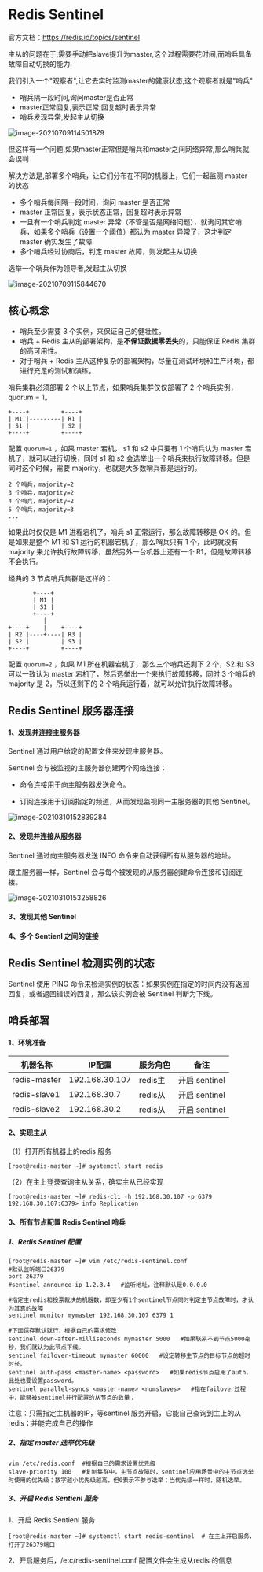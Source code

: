 # Redis Sentinel

官方文档：<https://redis.io/topics/sentinel>

主从的问题在于,需要手动把slave提升为master,这个过程需要花时间,而哨兵具备故障自动切换的能力.



我们引入一个"观察者",让它去实时监测master的健康状态,这个观察者就是"哨兵"

- 哨兵隔一段时间,询问master是否正常
- master正常回复,表示正常;回复超时表示异常
- 哨兵发现异常,发起主从切换

![image-20210709114501879](https://gitee.com/c_honghui/picture/raw/master/img/20210709114501.png)

但这样有一个问题,如果master正常但是哨兵和master之间网络异常,那么哨兵就会误判

解决方法是,部署多个哨兵，让它们分布在不同的机器上，它们一起监测 master 的状态

- 多个哨兵每间隔一段时间，询问 master 是否正常
- master 正常回复，表示状态正常，回复超时表示异常
- 一旦有一个哨兵判定 master 异常（不管是否是网络问题），就询问其它哨兵，如果多个哨兵（设置一个阈值）都认为 master 异常了，这才判定 master 确实发生了故障
- 多个哨兵经过协商后，判定 master 故障，则发起主从切换

选举一个哨兵作为领导者,发起主从切换

![image-20210709115844670](https://gitee.com/c_honghui/picture/raw/master/img/20210709115844.png)



## 核心概念

- 哨兵至少需要 3 个实例，来保证自己的健壮性。
- 哨兵 + Redis 主从的部署架构，是**不保证数据零丢失**的，只能保证 Redis 集群的高可用性。
- 对于哨兵 + Redis 主从这种复杂的部署架构，尽量在测试环境和生产环境，都进行充足的测试和演练。

哨兵集群必须部署 2 个以上节点，如果哨兵集群仅仅部署了 2 个哨兵实例，quorum = 1。

```
+----+         +----+
| M1 |---------| R1 |
| S1 |         | S2 |
+----+         +----+
```

配置 `quorum=1` ，如果 master 宕机， s1 和 s2 中只要有 1 个哨兵认为 master 宕机了，就可以进行切换，同时 s1 和 s2 会选举出一个哨兵来执行故障转移。但是同时这个时候，需要 majority，也就是大多数哨兵都是运行的。

```
2 个哨兵，majority=2
3 个哨兵，majority=2
4 个哨兵，majority=2
5 个哨兵，majority=3
...
```

如果此时仅仅是 M1 进程宕机了，哨兵 s1 正常运行，那么故障转移是 OK 的。但是如果是整个 M1 和 S1 运行的机器宕机了，那么哨兵只有 1 个，此时就没有 majority 来允许执行故障转移，虽然另外一台机器上还有一个 R1，但是故障转移不会执行。

经典的 3 节点哨兵集群是这样的：

```
       +----+
       | M1 |
       | S1 |
       +----+
          |
+----+    |    +----+
| R2 |----+----| R3 |
| S2 |         | S3 |
+----+         +----+
```

配置 `quorum=2` ，如果 M1 所在机器宕机了，那么三个哨兵还剩下 2 个，S2 和 S3 可以一致认为 master 宕机了，然后选举出一个来执行故障转移，同时 3 个哨兵的 majority 是 2，所以还剩下的 2 个哨兵运行着，就可以允许执行故障转移。

## Redis Sentinel 服务器连接

#### 1、发现并连接主服务器

Sentinel 通过用户给定的配置文件来发现主服务器。

Sentinel 会与被监视的主服务器创建两个网络连接：

- 命令连接用于向主服务器发送命令。


- 订阅连接用于订阅指定的频道，从而发现监视同一主服务器的其他 Sentinel。

![image-20210310152839284](https://gitee.com/c_honghui/picture/raw/master/img/20210310152856.png)

#### 2、发现并连接从服务器

 Sentinel 通过向主服务器发送 INFO 命令来自动获得所有从服务器的地址。

 跟主服务器一样，Sentinel 会与每个被发现的从服务器创建命令连接和订阅连接。

![image-20210310153258826](https://gitee.com/c_honghui/picture/raw/master/img/20210310153258.png)

#### 3、发现其他 Sentinel

#### 4、多个 Sentienl 之间的链接

## Redis Sentinel 检测实例的状态

Sentinel 使用 PING 命令来检测实例的状态：如果实例在指定的时间内没有返回回复，或者返回错误的回复，那么该实例会被 Sentinel 判断为下线。

## 哨兵部署

#### 1、环境准备

| 机器名称     | IP配置         | 服务角色 | 备注          |
| ------------ | -------------- | -------- | ------------- |
| redis-master | 192.168.30.107 | redis主  | 开启 sentinel |
| redis-slave1 | 192.168.30.7   | redis从  | 开启 sentinel |
| redis-slave2 | 192.168.30.2   | redis从  | 开启 sentinel |

#### 2、实现主从

（1）打开所有机器上的redis 服务

```
[root@redis-master ~]# systemctl start redis
```

（2）在主上登录查询主从关系，确实主从已经实现

```
[root@redis-master ~]# redis-cli -h 192.168.30.107 -p 6379
192.168.30.107:6379> info Replication
```

#### 3、所有节点配置 Redis Sentinel 哨兵

##### 1、Redis Sentinel 配置 

```shell
[root@redis-master ~]# vim /etc/redis-sentinel.conf
#默认监听端口26379
port 26379
#sentinel announce-ip 1.2.3.4   #监听地址，注释默认是0.0.0.0

#指定主redis和投票裁决的机器数，即至少有1个sentinel节点同时判定主节点故障时，才认为其真的故障
sentinel monitor mymaster 192.168.30.107 6379 1

#下面保存默认就行，根据自己的需求修改
sentinel down-after-milliseconds mymaster 5000   #如果联系不到节点5000毫秒，我们就认为此节点下线。
sentinel failover-timeout mymaster 60000   #设定转移主节点的目标节点的超时时长。
sentinel auth-pass <master-name> <password>   #如果redis节点启用了auth，此处也要设置password。
sentinel parallel-syncs <master-name> <numslaves>   #指在failover过程中，能够被sentinel并行配置的从节点的数量；
```

 注意：只需指定主机器的IP，等sentinel 服务开启，它能自己查询到主上的从redis；并能完成自己的操作

#####  2、指定 master 选举优先级

```shell
vim /etc/redis.conf  #根据自己的需求设置优先级
slave-priority 100   #复制集群中，主节点故障时，sentinel应用场景中的主节点选举时使用的优先级；数字越小优先级越高，但0表示不参与选举；当优先级一样时，随机选举。
```


##### 3、开启 Redis Sentienl 服务

1、开启 Redis Sentienl 服务

```shell
[root@redis-master ~]# systemctl start redis-sentinel  # 在主上开启服务，打开了26379端口
```

2、开启服务后，/etc/redis-sentinel.conf 配置文件会生成从redis 的信息